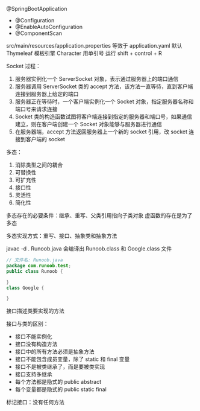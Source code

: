 @SpringBootApplication

- @Configuration
- @EnableAutoConfiguration
- @ComponentScan

src/main/resources/application.properties 等效于 application.yaml
默认 Thymeleaf 模板引擎
Character 用单引号
运行 shift + control + R

Socket 过程：

1. 服务器实例化一个 ServerSocket 对象，表示通过服务器上的端口通信
2. 服务器调用 ServerSocket 类的 accept 方法，该方法一直等待，直到客户端连接到服务器上给定的端口
3. 服务器正在等待时，一个客户端实例化一个 Socket 对象，指定服务器名称和端口号来请求连接
4. Socket 类的构造函数试图将客户端连接到指定的服务器和端口号，如果通信建立，则在客户端创建一个 Socket 对象能够与服务器进行通信
5. 在服务器端，accept 方法返回服务器上一个新的 socket 引用，改 socket 连接到客户端的 socket

多态：

1. 消除类型之间的耦合
2. 可替换性
3. 可扩充性
4. 接口性
5. 灵活性
6. 简化性

多态存在的必要条件：继承、重写、父类引用指向子类对象
虚函数的存在是为了多态

多态实现方式：重写、接口、抽象类和抽象方法

javac -d . Runoob.java 会编译出 Runoob.class 和 Google.class 文件

```java
// 文件名: Runoob.java
package com.runoob.test;
public class Runoob {

}
class Google {

}
```

接口描述类要实现的方法

接口与类的区别：

- 接口不能实例化
- 接口没有构造方法
- 接口中的所有方法必须是抽象方法
- 接口不能包含成员变量，除了 static 和 final 变量
- 接口不是被类继承了，而是要被类实现
- 接口支持多继承
- 每个方法都是隐式的 public abstract
- 每个变量都是隐式的 public static final

标记接口：没有任何方法
